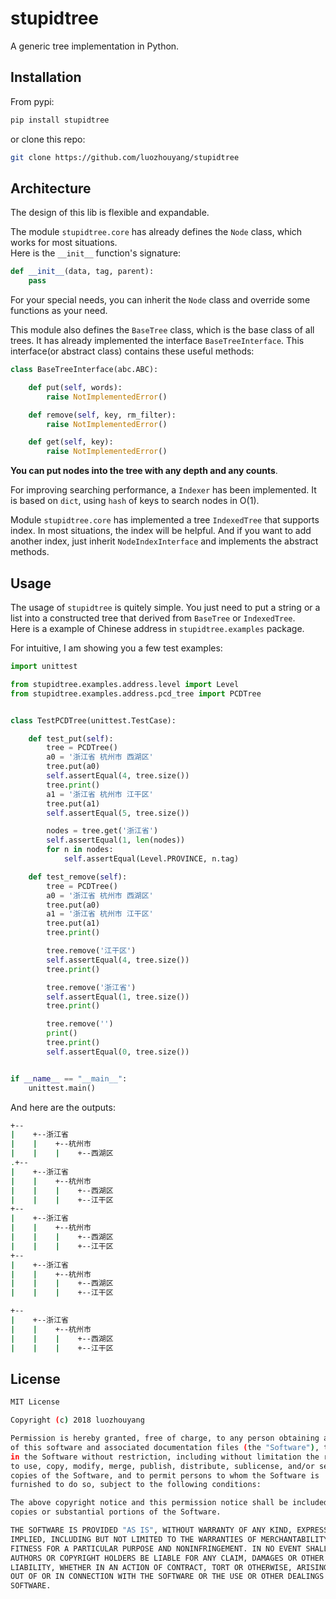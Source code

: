 # stupidtree
A generic tree implementation in Python.


## Installation

From pypi:
```bash
pip install stupidtree
```

or clone this repo:
```bash
git clone https://github.com/luozhouyang/stupidtree
```

## Architecture

The design of this lib is flexible and expandable.

The module `stupidtree.core` has already defines the `Node` class, which works for most situations.  
Here is the `__init__` function's signature:
```python
def __init__(data, tag, parent):
    pass
```

For your special needs, you can inherit the `Node` class and override some functions as your need.

This module also defines the `BaseTree` class, which is the base class of all trees. It has already implemented the
interface `BaseTreeInterface`. This interface(or abstract class) contains these useful methods:
```python
class BaseTreeInterface(abc.ABC):

    def put(self, words):
        raise NotImplementedError()

    def remove(self, key, rm_filter):
        raise NotImplementedError()

    def get(self, key):
        raise NotImplementedError()
```  

**You can put nodes into the tree with any depth and any counts**.

For improving searching performance, a `Indexer` has been implemented. It is based on `dict`, using `hash` of keys to search nodes in O(1).    

Module `stupidtree.core` has implemented a tree `IndexedTree` that supports index. In most situations, the index will be helpful. And if you 
want to add another index, just inherit `NodeIndexInterface` and implements the abstract methods.

## Usage
The usage of `stupidtree` is quitely simple. You just need to put a string or a list into a constructed tree that derived from `BaseTree` or `IndexedTree`.  
Here is a example of Chinese address in `stupidtree.examples` package.  

For intuitive, I am showing you a few test examples:  

```python
import unittest

from stupidtree.examples.address.level import Level
from stupidtree.examples.address.pcd_tree import PCDTree


class TestPCDTree(unittest.TestCase):

    def test_put(self):
        tree = PCDTree()
        a0 = '浙江省 杭州市 西湖区'
        tree.put(a0)
        self.assertEqual(4, tree.size())
        tree.print()
        a1 = '浙江省 杭州市 江干区'
        tree.put(a1)
        self.assertEqual(5, tree.size())

        nodes = tree.get('浙江省')
        self.assertEqual(1, len(nodes))
        for n in nodes:
            self.assertEqual(Level.PROVINCE, n.tag)

    def test_remove(self):
        tree = PCDTree()
        a0 = '浙江省 杭州市 西湖区'
        tree.put(a0)
        a1 = '浙江省 杭州市 江干区'
        tree.put(a1)
        tree.print()

        tree.remove('江干区')
        self.assertEqual(4, tree.size())
        tree.print()

        tree.remove('浙江省')
        self.assertEqual(1, tree.size())
        tree.print()

        tree.remove('')
        print()
        tree.print()
        self.assertEqual(0, tree.size())


if __name__ == "__main__":
    unittest.main()
``` 

And here are the outputs:
```bash
+--
|    +--浙江省
|    |    +--杭州市
|    |    |    +--西湖区
.+--
|    +--浙江省
|    |    +--杭州市
|    |    |    +--西湖区
|    |    |    +--江干区
+--
|    +--浙江省
|    |    +--杭州市
|    |    |    +--西湖区
|    |    |    +--江干区
+--
|    +--浙江省
|    |    +--杭州市
|    |    |    +--西湖区
|    |    |    +--江干区

+--
|    +--浙江省
|    |    +--杭州市
|    |    |    +--西湖区
|    |    |    +--江干区
```  

## License  
```bash
MIT License

Copyright (c) 2018 luozhouyang

Permission is hereby granted, free of charge, to any person obtaining a copy
of this software and associated documentation files (the "Software"), to deal
in the Software without restriction, including without limitation the rights
to use, copy, modify, merge, publish, distribute, sublicense, and/or sell
copies of the Software, and to permit persons to whom the Software is
furnished to do so, subject to the following conditions:

The above copyright notice and this permission notice shall be included in all
copies or substantial portions of the Software.

THE SOFTWARE IS PROVIDED "AS IS", WITHOUT WARRANTY OF ANY KIND, EXPRESS OR
IMPLIED, INCLUDING BUT NOT LIMITED TO THE WARRANTIES OF MERCHANTABILITY,
FITNESS FOR A PARTICULAR PURPOSE AND NONINFRINGEMENT. IN NO EVENT SHALL THE
AUTHORS OR COPYRIGHT HOLDERS BE LIABLE FOR ANY CLAIM, DAMAGES OR OTHER
LIABILITY, WHETHER IN AN ACTION OF CONTRACT, TORT OR OTHERWISE, ARISING FROM,
OUT OF OR IN CONNECTION WITH THE SOFTWARE OR THE USE OR OTHER DEALINGS IN THE
SOFTWARE.
```  
